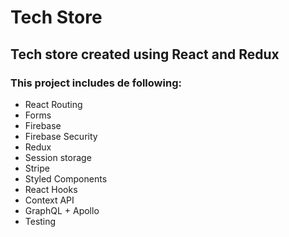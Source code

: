 # Tech Store
##  Tech store created using React and Redux

###  This project includes de following:
- React Routing
- Forms
- Firebase
- Firebase Security
- Redux
- Session storage
- Stripe 
- Styled Components
- React Hooks
- Context API
- GraphQL + Apollo
- Testing


